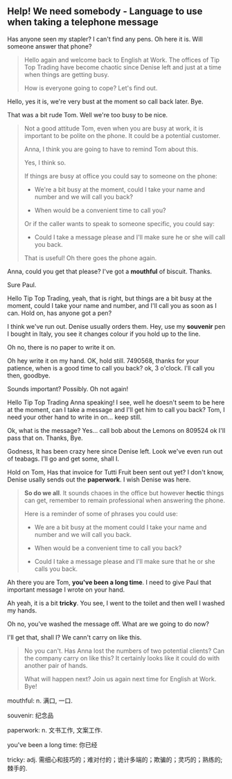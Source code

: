 ## Help! We need somebody - Language to use when taking a telephone message

Has anyone seen my stapler? I can't find any pens. Oh here it is. Will someone answer that phone?

> Hello again and welcome back to English at Work. The offices of Tip Top Trading have become chaotic since Denise left and just at a time when things are getting busy. 
> 
> How is everyone going to cope? Let's find out.

Hello, yes it is, we're very bust at the moment so call back later. Bye. 

That was a bit rude Tom. Well we're too busy to be nice.

> Not a good attitude Tom, even when you are busy at work, it is important to be polite on the phone. It could be a potential customer. 
> 
> Anna, I think you are going to have to remind Tom about this.
> 
> Yes, I think so.
> 
> If things are busy at office you could say to someone on the phone:
> 
> * We're a bit busy at the moment, could I take your name and number and we will call you back?
> 
> * When would be a convenient time to call you?
> 
> Or if the caller wants to speak to someone specific, you could say:
> 
> * Could I take a message please and I'll make sure he or she will call you back. 
> 
> That is useful! Oh there goes the phone again.

Anna, could you get that please? I've got a **mouthful** of biscuit. Thanks.

Sure Paul. 

Hello Tip Top Trading, yeah, that is right, but things are a bit busy at the moment, could I take your name and number, and I'll call you as soon as I can. Hold on, has anyone got a pen? 

I think we've run out. Denise usually orders them. Hey, use my **souvenir** pen I bought in Italy, you see it changes colour if you hold up to the line. 

Oh no, there is no paper to write it on. 

Oh hey write it on my hand. OK, hold still. 7490568, thanks for your patience, when is a good time to call you back? ok, 3 o'clock. I'll call you then, goodbye.

Sounds important? Possibly. Oh not again!

Hello Tip Top Trading Anna speaking! I see, well he doesn't seem to be here at the moment, can I take a message and I'll get him to call you back? Tom, I need your other  hand to write in on... keep still. 

Ok, what is the message? Yes... call bob about the Lemons on 809524 ok I'll pass that on. Thanks, Bye.

Godness, It has been crazy here since Denise left. Look we've even run out of teabags. I'll go and get some, shall I. 

Hold on Tom, Has that invoice for Tutti Fruit been sent out yet? I don't know, Denise usally sends out the **paperwork**. I wish Denise was here. 

> **So do we all**. It sounds chaoes in the office but however **hectic** things can get, remember to remain professional when answering the phone. 
> 
> Here is a reminder of some of phrases you could use:
> 
> * We are a bit busy at the moment could I take your name and number and we will call you back.
> 
> * When would be a convenient time to call you back? 
> 
> * Could I take a message please and I'll make sure that he or she calls you back.

Ah there you are Tom, **you've been a long time**. I need to give Paul that important message I wrote on your hand. 

Ah yeah, it is a bit **tricky**. You see, I went to the toilet and then well I washed my hands.

Oh no, you've washed the message off. What are we going to do now?

I'll get that, shall I? We cann't carry on like this. 

> No you can't. Has Anna lost the numbers of two potential clients? Can the company carry on like this? It certainly looks like it could do with another pair of hands. 
> 
> What will happen next? Join us again next time for English at Work. Bye!

mouthful: n. 满口, 一口.

souvenir: 纪念品

paperwork: n. 文书工作, 文案工作.

you've been a long time: 你已经

tricky: adj. 需细心和技巧的；难对付的；诡计多端的；欺骗的；灵巧的；熟练的; 棘手的.
